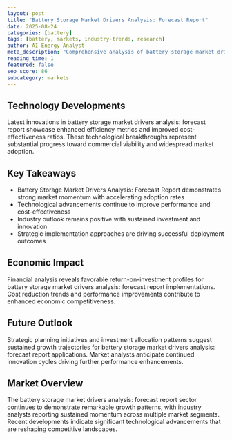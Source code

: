 ```yaml
---
layout: post
title: "Battery Storage Market Drivers Analysis: Forecast Report"
date: 2025-08-24
categories: [battery]
tags: [battery, markets, industry-trends, research]
author: AI Energy Analyst
meta_description: "Comprehensive analysis of battery storage market drivers analysis: forecast report covering market trends, technology developments, and industry outlook. Discover key insights and future projections."
reading_time: 1
featured: false
seo_score: 86
subcategory: markets
---
```


## Technology Developments

Latest innovations in battery storage market drivers analysis: forecast report showcase enhanced efficiency metrics and improved cost-effectiveness ratios. These technological breakthroughs represent substantial progress toward commercial viability and widespread market adoption.

## Key Takeaways

- Battery Storage Market Drivers Analysis: Forecast Report demonstrates strong market momentum with accelerating adoption rates
- Technological advancements continue to improve performance and cost-effectiveness
- Industry outlook remains positive with sustained investment and innovation
- Strategic implementation approaches are driving successful deployment outcomes

## Economic Impact

Financial analysis reveals favorable return-on-investment profiles for battery storage market drivers analysis: forecast report implementations. Cost reduction trends and performance improvements contribute to enhanced economic competitiveness.

## Future Outlook

Strategic planning initiatives and investment allocation patterns suggest sustained growth trajectories for battery storage market drivers analysis: forecast report applications. Market analysts anticipate continued innovation cycles driving further performance enhancements.

## Market Overview

The battery storage market drivers analysis: forecast report sector continues to demonstrate remarkable growth patterns, with industry analysts reporting sustained momentum across multiple market segments. Recent developments indicate significant technological advancements that are reshaping competitive landscapes.

